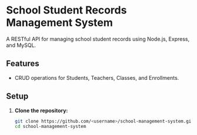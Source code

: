 # School Student Records Management System

A RESTful API for managing school student records using Node.js, Express, and MySQL.

## Features
- CRUD operations for Students, Teachers, Classes, and Enrollments.

## Setup
1. **Clone the repository:**
   ```bash
   git clone https://github.com/<username>/school-management-system.git
   cd school-management-system